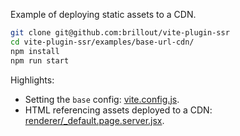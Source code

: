 Example of deploying static assets to a CDN.

```bash
git clone git@github.com:brillout/vite-plugin-ssr
cd vite-plugin-ssr/examples/base-url-cdn/
npm install
npm run start
```

Highlights:
 - Setting the `base` config: [vite.config.js](vite.config.js).
 - HTML referencing assets deployed to a CDN: [renderer/_default.page.server.jsx](renderer/_default.page.server.jsx).

